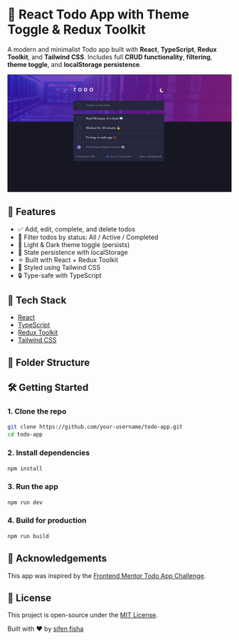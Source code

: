 # 📝 React Todo App with Theme Toggle & Redux Toolkit

A modern and minimalist Todo app built with **React**, **TypeScript**, **Redux Toolkit**, and **Tailwind CSS**. Includes full **CRUD functionality**, **filtering**, **theme toggle**, and **localStorage persistence**.

![App Screenshot](./screenshot.png)

## 🚀 Features

- ✅ Add, edit, complete, and delete todos
- 🎯 Filter todos by status: All / Active / Completed
- 🌙 Light & Dark theme toggle (persists)
- 💾 State persistence with localStorage
- ⚛️ Built with React + Redux Toolkit
- 💅 Styled using Tailwind CSS
- 🔒 Type-safe with TypeScript

## 🧱 Tech Stack

- [React](https://reactjs.org/)
- [TypeScript](https://www.typescriptlang.org/)
- [Redux Toolkit](https://redux-toolkit.js.org/)
- [Tailwind CSS](https://tailwindcss.com/)

## 📂 Folder Structure

## 🛠️ Getting Started

### 1. Clone the repo

```bash
git clone https://github.com/your-username/todo-app.git
cd todo-app
```

### 2. Install dependencies

```bash
npm install
```

### 3. Run the app

```bash
npm run dev
```

### 4. Build for production

```bash
npm run build
```

## 🙌 Acknowledgements

This app was inspired by the [Frontend Mentor Todo App Challenge](https://www.frontendmentor.io/challenges/todo-app-Su1_KokOW).

## 📄 License

This project is open-source under the [MIT License](LICENSE).

Built with ❤️ by [sifen fisha](https://github.com/sifenfisaha)
